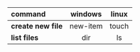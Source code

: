 command | windows | linux
:---- |:----:|:----:
**create new file** |   new-item |    touch
**list files** | dir | ls



